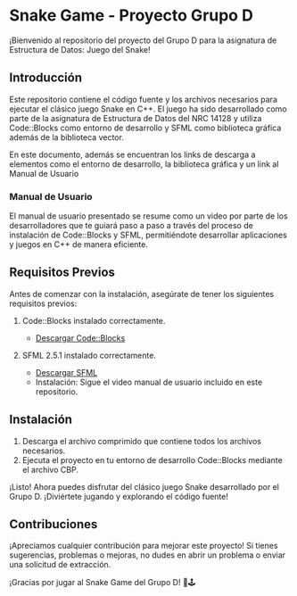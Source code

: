 # Snake Game - Proyecto Grupo D

¡Bienvenido al repositorio del proyecto del Grupo D para la asignatura de Estructura de Datos: Juego del Snake!

## Introducción

Este repositorio contiene el código fuente y los archivos necesarios para ejecutar el clásico juego Snake en C++. El juego ha sido desarrollado como parte de la asignatura de Estructura de Datos del NRC 14128 y utiliza Code::Blocks como entorno de desarrollo y SFML como biblioteca gráfica además de la biblioteca vector.

En este documento, además se encuentran los links de descarga a elementos como el entorno de desarrollo, la biblioteca gráfica y un link al Manual de Usuario

### Manual de Usuario

El manual de usuario presentado se resume como un video por parte de los desarrolladores que te guiará paso a paso a través del proceso de instalación de Code::Blocks y SFML, permitiéndote desarrollar aplicaciones y juegos en C++ de manera eficiente.

## Requisitos Previos

Antes de comenzar con la instalación, asegúrate de tener los siguientes requisitos previos:

1. Code::Blocks instalado correctamente.
   - [Descargar Code::Blocks](https://www.codeblocks.org/downloads/)

2. SFML 2.5.1 instalado correctamente.
   - [Descargar SFML](https://www.sfml-dev.org/download.php)
   - Instalación: Sigue el video manual de usuario incluido en este repositorio.

## Instalación

1. Descarga el archivo comprimido que contiene todos los archivos necesarios.
2. Ejecuta el proyecto en tu entorno de desarrollo Code::Blocks mediante el archivo CBP.

¡Listo! Ahora puedes disfrutar del clásico juego Snake desarrollado por el Grupo D. ¡Diviértete jugando y explorando el código fuente!

## Contribuciones

¡Apreciamos cualquier contribución para mejorar este proyecto! Si tienes sugerencias, problemas o mejoras, no dudes en abrir un problema o enviar una solicitud de extracción.

¡Gracias por jugar al Snake Game del Grupo D! 🐍🕹️
